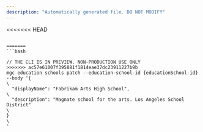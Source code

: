 ```yaml
---
description: "Automatically generated file. DO NOT MODIFY"
---
```


<<<<<<< HEAD
```cli

=======
```bash

// THE CLI IS IN PREVIEW. NON-PRODUCTION USE ONLY
>>>>>>> ac57e61007f395881f1814eae37dc23911227b9b
mgc education schools patch --education-school-id {educationSchool-id} --body '{\
  "displayName": "Fabrikam Arts High School",\
  "description": "Magnate school for the arts. Los Angeles School District"\
}\
'

```